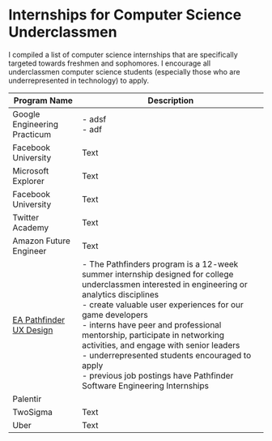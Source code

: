 # Internships for Computer Science Underclassmen

I compiled a list of computer science internships that are specifically targeted towards freshmen and sophomores. I encourage all underclassmen computer science students (especially those who are underrepresented in technology) to apply.

| Program Name | Description |
| ---------------- | ---------------- |
| Google Engineering Practicum | - adsf <br> - adf |
| Facebook University | Text |
| Microsoft Explorer | Text |
| Facebook University | Text |
| Twitter Academy | Text |
| Amazon Future Engineer | Text |
| [EA Pathfinder UX Design](https://www.ea.com/careers/students) | - The Pathfinders program is a 12-week summer internship designed for college underclassmen interested in engineering or analytics disciplines <br> - create valuable user experiences for our game developers <br> - interns have peer and professional mentorship, participate in networking activities, and engage with senior leaders <br> - underrepresented students encouraged to apply <br> - previous job postings have Pathfinder Software Engineering Internships |
| Palentir | |
| TwoSigma | Text |
| Uber | Text |
